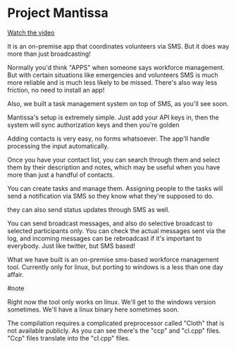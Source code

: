 # Project Mantissa
    
   [Watch the video](https://youtu.be/woxRbwKTink)
    
   It is an on-premise app that coordinates volunteers
   via SMS. But it does way more than just broadcasting!
   
   Normally you'd think "APPS" when someone says workforce management.
   But with certain situations like emergencies and volunteers
   SMS is much more reliable and is much less likely to be missed.
   There's also way less friction, no need to install an app!
   
   Also, we built a task management system on top of SMS, as you'll see soon.
   
   Mantissa's setup is extremely simple. Just add your API keys in, 
   then the system will sync authorization keys and then you're golden
   
   Adding contacts is very easy, no forms whatsoever. The app'll handle processing the
   input automatically.
   
   Once you have your contact list, you can search through them and select them by
   their description and notes, which may be useful when you have more than just a handful
   of contacts.
   
   You can create tasks and manage them. Assigning people to the tasks will send a notification
   via SMS so they know what they're supposed to do.
   
   they can also send status updates through SMS as well.
   
   You can send broadcast messages, and also do selective broadcast to selected participants only.
   You can check the actual messages sent via the log, and incoming messages can be rebroadcast
   if it's important to everybody. Just like twitter, but SMS based!
   
   What we have built is an on-premise sms-based workforce management tool.
   Currently only for linux, but porting to windows is a less than one day affair.
   
#note
   
   Right now the tool only works on linux. We'll get to the windows version sometimes.
   We'll have a linux binary here sometimes soon.
   
   The compilation requires a complicated preprocessor called "Cloth" that is not available publicly.
   As you can see there's the "ccp" and "cl.cpp" files. "Ccp" files translate into the "cl.cpp" files.
   
   
   
